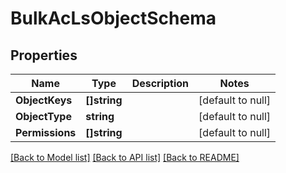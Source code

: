 # BulkAcLsObjectSchema

## Properties
Name | Type | Description | Notes
------------ | ------------- | ------------- | -------------
**ObjectKeys** | **[]string** |  | [default to null]
**ObjectType** | **string** |  | [default to null]
**Permissions** | **[]string** |  | [default to null]

[[Back to Model list]](../README.md#documentation-for-models) [[Back to API list]](../README.md#documentation-for-api-endpoints) [[Back to README]](../README.md)


